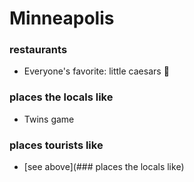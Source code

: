 # Minneapolis

### restaurants
- Everyone's favorite: little caesars :pizza:

### places the locals like
- Twins game

### places tourists like
- [see above](### places the locals like)
